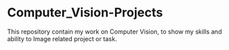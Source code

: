 # Computer_Vision-Projects
This repository contain my work on Computer Vision, to show my skills and ability to Image related project or task.
